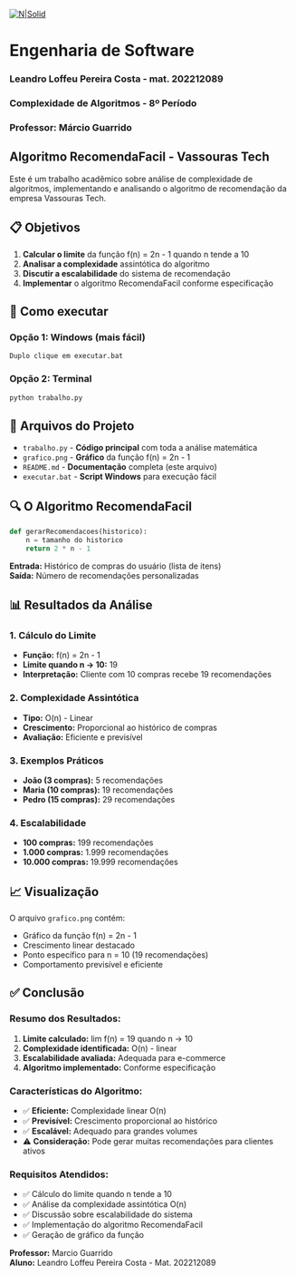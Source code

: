 [![N|Solid](https://universidadedevassouras.edu.br/wp-content/uploads/2022/03/campus_marica.png)](https://universidadedevassouras.edu.br/campus-marica/)

# Engenharia de Software
### Leandro Loffeu Pereira Costa - mat. 202212089
### Complexidade de Algoritmos - 8º Período
### Professor: Márcio Guarrido


## Algoritmo RecomendaFacil - Vassouras Tech


Este é um trabalho acadêmico sobre análise de complexidade de algoritmos, implementando e analisando o algoritmo de recomendação da empresa Vassouras Tech.

## 📋 Objetivos

1. **Calcular o limite** da função f(n) = 2n - 1 quando n tende a 10
2. **Analisar a complexidade** assintótica do algoritmo
3. **Discutir a escalabilidade** do sistema de recomendação
4. **Implementar** o algoritmo RecomendaFacil conforme especificação

## 🚀 Como executar

### Opção 1: Windows (mais fácil)
```
Duplo clique em executar.bat
```

### Opção 2: Terminal
```bash
python trabalho.py
```

## 📁 Arquivos do Projeto

- `trabalho.py` - **Código principal** com toda a análise matemática
- `grafico.png` - **Gráfico** da função f(n) = 2n - 1
- `README.md` - **Documentação** completa (este arquivo)
- `executar.bat` - **Script Windows** para execução fácil

## 🔍 O Algoritmo RecomendaFacil

```python
def gerarRecomendacoes(historico):
    n = tamanho do historico
    return 2 * n - 1
```

**Entrada:** Histórico de compras do usuário (lista de itens)  
**Saída:** Número de recomendações personalizadas

## 📊 Resultados da Análise

### 1. Cálculo do Limite
- **Função:** f(n) = 2n - 1
- **Limite quando n → 10:** 19
- **Interpretação:** Cliente com 10 compras recebe 19 recomendações

### 2. Complexidade Assintótica
- **Tipo:** O(n) - Linear
- **Crescimento:** Proporcional ao histórico de compras
- **Avaliação:** Eficiente e previsível

### 3. Exemplos Práticos
- **João (3 compras):** 5 recomendações
- **Maria (10 compras):** 19 recomendações  
- **Pedro (15 compras):** 29 recomendações

### 4. Escalabilidade
- **100 compras:** 199 recomendações
- **1.000 compras:** 1.999 recomendações
- **10.000 compras:** 19.999 recomendações

## 📈 Visualização

O arquivo `grafico.png` contém:
- Gráfico da função f(n) = 2n - 1
- Crescimento linear destacado
- Ponto específico para n = 10 (19 recomendações)
- Comportamento previsível e eficiente

## ✅ Conclusão

### Resumo dos Resultados:
1. **Limite calculado:** lim f(n) = 19 quando n → 10
2. **Complexidade identificada:** O(n) - linear
3. **Escalabilidade avaliada:** Adequada para e-commerce
4. **Algoritmo implementado:** Conforme especificação

### Características do Algoritmo:
- ✅ **Eficiente:** Complexidade linear O(n)
- ✅ **Previsível:** Crescimento proporcional ao histórico
- ✅ **Escalável:** Adequado para grandes volumes
- ⚠️ **Consideração:** Pode gerar muitas recomendações para clientes ativos

### Requisitos Atendidos:
- ✅ Cálculo do limite quando n tende a 10
- ✅ Análise da complexidade assintótica O(n)
- ✅ Discussão sobre escalabilidade do sistema
- ✅ Implementação do algoritmo RecomendaFacil
- ✅ Geração de gráfico da função


**Professor:** Marcio Guarrido  
**Aluno:** Leandro Loffeu Pereira Costa - Mat. 202212089
